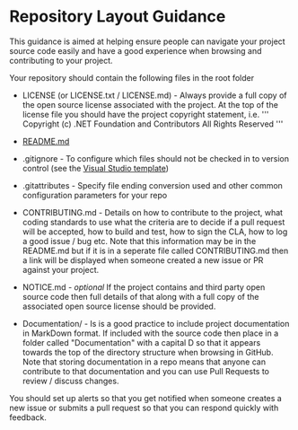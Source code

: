 # Repository Layout Guidance

This guidance is aimed at helping ensure people can navigate your project
source code easily and have a good experience when browsing and contributing
to your project.

Your repository should contain the following files in the root folder

 - LICENSE (or LICENSE.txt / LICENSE.md) - Always provide a full copy of the open source
   license associated with the project. At the top of the license file you should have
   the project copyright statement, i.e.
  '''
    Copyright (c) .NET Foundation and Contributors
    All Rights Reserved
  '''   
   
 - [README.md](readme-guide.md)
 - .gitignore - To configure which files should not be checked in to version
                control (see the [Visual Studio template](https://github.com/github/gitignore/blob/master/VisualStudio.gitignore))
 - .gitattributes - Specify file ending conversion used and other common configuration parameters for your repo
 - CONTRIBUTING.md - Details on how to contribute to the project, what coding standards to use
                     what the criteria are to decide if a pull request will be accepted, 
                     how to build and test, how to sign the CLA,
                     how to log a good issue / bug etc. Note that this information
                     may be in the README.md but if it is in a seperate file called
                     CONTRIBUTING.md then a link will be displayed when someone
                     created a new issue or PR against your project.
 - NOTICE.md - _optional_ If the project contains and third party open source code
              then full details of that along with a full copy of the associated
              open source license should be provided.
 - Documentation/ - Is is a good practice to include project documentation in 
                    MarkDown format. If included with the source code then place
                    in a folder called "Documentation" with a capital D so that it
                    appears towards the top of the directory structure when browsing
                    in GitHub. Note that storing documentation in a repo means
                    that anyone can contribute to that documentation and you can
                    use Pull Requests to review / discuss changes.
 
You should set up alerts so that you get notified when someone creates a new issue
or submits a pull request so that you can respond quickly with feedback.
